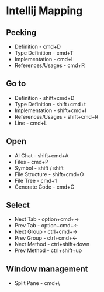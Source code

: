 # Intellij Mapping

## Peeking

* Definition - cmd+D
* Type Definition - cmd+T
* Implementation - cmd+I
* References/Usages - cmd+R

## Go to

* Definition - shift+cmd+D
* Type Definition - shift+cmd+t
* Implementation - shift+cmd+I
* References/Usages - shift+cmd+R
* Line - cmd+L

## Open

* AI Chat - shift+cmd+A
* Files - cmd+P
* Symbol - shift / shift
* File Structure - shift+cmd+O
* File Tree - cmd+1
* Generate Code - cmd+G

## Select

* Next Tab - option+cmd+->
* Prev Tab - option+cmd+<-
* Next Group - ctrl+cmd+->
* Prev Group - ctrl+cmd+<-
* Next Method - ctrl+shift+down
* Prev Method - ctrl+shift+up

## Window management

* Split Pane - cmd+\
